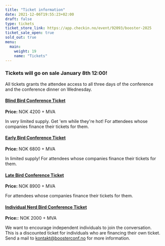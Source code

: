 ```yaml
---
title: "Ticket information"
date: 2021-12-06T19:55:23+02:00
draft: false
type: tickets
ticket_store_link: https://app.checkin.no/event/92093/booster-2025
ticket_sale_open: true
sold_out: true
menu:
  main:
    weight: 19
    name: "Tickets"
---
```


### Tickets will go on sale January 8th 12:00!

All tickets grants the attendee access to all three days of the conference and the conference dinner on Wednesday.

#### [Blind Bird Conference Ticket](https://app.checkin.no/event/92093/booster-2025)

**Price:** NOK 4200 + MVA

In _very_ limited supply. Get 'em while they're hot! For attendees whose companies finance their tickets for them.

#### [Early Bird Conference Ticket](https://app.checkin.no/event/92093/booster-2025)

**Price:** NOK 6800 + MVA

In limited supply! For attendees whose companies finance their tickets for them.

#### [Late Bird Conference Ticket](https://app.checkin.no/event/92093/booster-2025)

**Price:** NOK 8900 + MVA

For attendees whose companies finance their tickets for them.

#### [Individual Nerd Bird Conference Ticket](https://app.checkin.no/event/92093/booster-2025)

**Price:**: NOK 2000 + MVA

We want to encourage independent individuals to join the conversation. This is a discounted ticket for individuals who are financing their own ticket. Send a mail to [kontakt@boosterconf.no](mailto:kontakt@boosterconf.no?subject=Individual%20conference%20ticket) for more information.

